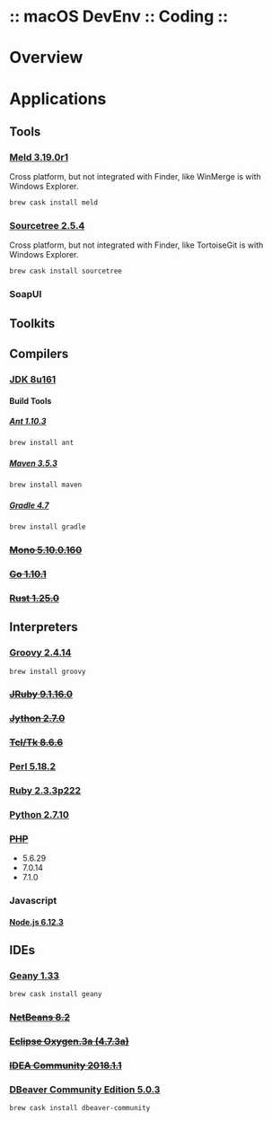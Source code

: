 :: macOS DevEnv :: Coding ::
============================

# Overview

# Applications

## Tools

### [Meld 3.19.0r1](https://yousseb.github.io/meld/)

Cross platform, but not integrated with Finder, like WinMerge is with Windows Explorer.

```bash
brew cask install meld
```

### [Sourcetree 2.5.4](https://www.sourcetreeapp.com/)

Cross platform, but not integrated with Finder, like TortoiseGit is with Windows Explorer.

```bash
brew cask install sourcetree
```

### SoapUI

## Toolkits

## Compilers

### [JDK 8u161](http://www.oracle.com/technetwork/java/javase/overview/index.html)

#### Build Tools

##### [Ant 1.10.3](http://ant.apache.org/)

```bash
brew install ant
```

##### [Maven 3.5.3](http://maven.apache.org/)

```bash
brew install maven
```

##### [Gradle 4.7](https://gradle.org/)

```bash
brew install gradle
```

### ~~[Mono 5.10.0.160](https://www.mono-project.com/)~~

### ~~[Go 1.10.1](https://golang.org/dl/)~~

### ~~[Rust 1.25.0](https://www.rust-lang.org/en-US/install.html)~~

## Interpreters

### [Groovy 2.4.14](http://groovy-lang.org/)

```bash
brew install groovy
```

### ~~[JRuby 9.1.16.0](http://jruby.org/)~~

### ~~[Jython 2.7.0](http://www.jython.org/downloads.html)~~

### ~~[Tcl/Tk 8.6.6](https://tcl.tk/)~~

### [Perl 5.18.2](https://www.perl.org/get.html#osx)

### [Ruby 2.3.3p222](https://www.ruby-lang.org/en/downloads/)

### [Python 2.7.10](https://www.python.org/downloads/mac-osx/)

### ~~[PHP](https://php.net/)~~

- 5.6.29
- 7.0.14
- 7.1.0

### Javascript

#### [Node.js 6.12.3](https://nodejs.org/en/download/)

## IDEs

### [Geany 1.33](https://www.geany.org/Download/Releases#macOSXBinaries)

```bash
brew cask install geany
```

### ~~[NetBeans 8.2](https://netbeans.org/downloads/)~~

### ~~[Eclipse Oxygen.3a (4.7.3a)](https://www.eclipse.org/ide/)~~

### ~~[IDEA Community 2018.1.1](https://www.jetbrains.com/idea/download/#section=mac)~~

### [DBeaver Community Edition 5.0.3](https://dbeaver.jkiss.org/download/)

```bash
brew cask install dbeaver-community
```
